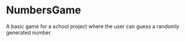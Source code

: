 # NumbersGame
A basic game for a school project where the user can guess a randomly generated number.
